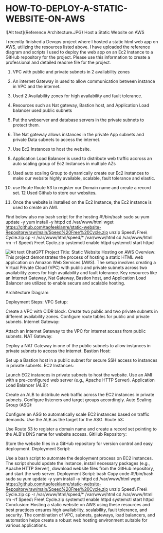 # HOW-TO-DEPLOY-A-STATIC-WEBSITE-ON-AWS
![Alt text](Reference Architecture.JPG)
Host a Static Website on AWS

I recently finished a Devops project where I hosted a static html web app on AWS, utilizing the resources listed above.
I have uploaded the reference diagram and scripts I used to deploy
the web app on an Ec2 Instance to a GitHub repository for the project. Please use this information to create a professional and detailed readme file for the project.


1. VPC with public and private subnets in 2 availability zones
2. An internet Gateway in used to allow communication between instance in VPC and the internet.
3. Used 2 Availability zones for high availability and fault tolerance.
4. Resources such as Nat gateway, Bastion host, and Application Load balancer used public subnets

6. Put the webserver and database servers in the private subnets to protect them.
7. The Nat gateway allows instances in the private App subnets and private Data subnets to access the internet.
8. Use Ec2 Instances to host the website.
9. Application Load Balancer is used to distribute web traffic accross an auto scaling group of Ec2 Instances in multiple AZs
10. Used auto scaling Group to dynamically create our Ec2 instances to make our website highly available, scalable, fault tolerance and elastic.
11. use Route Route 53 to register our Domain name and create a record set.
12 Used Github to store our websites.
13. Once the website is installed on the Ec2 Instance, the Ec2 instance is used to create an AMI.


Find below also my bash script for the hosting
#!/bin/bash
sudo su
yum update -y
yum install -y httpd 
cd  /var/www/html
wget https://github.com/taofeeklanre/static-website-Repository/raw/main/Speed%20Free%20Cycle.zip
unzip Speed\ Free\ Cycle.zip 
cp -r /var/www/html/speed/* /var/www/html
cd /var/www/html
rm -rf Speed\ Free\ Cycle.zip
systemctl enable httpd
systemctl start httpd

![Alt text](/path/to/image.jpg)
ChatGPT
Project Title: Static Website Hosting on AWS
Overview:
This project demonstrates the process of hosting a static HTML web application on Amazon Web Services (AWS). The setup involves creating a Virtual Private Cloud (VPC) with public and private subnets across two availability zones for high availability and fault tolerance. Key resources like an Internet Gateway, Nat Gateway, Bastion host, and Application Load Balancer are utilized to enable secure and scalable hosting.

Architecture Diagram:

Deployment Steps:
VPC Setup:

Create a VPC with CIDR block.
Create two public and two private subnets in different availability zones.
Configure route tables for public and private subnets.
Internet Gateway:

Attach an Internet Gateway to the VPC for internet access from public subnets.
NAT Gateway:

Deploy a NAT Gateway in one of the public subnets to allow instances in private subnets to access the internet.
Bastion Host:

Set up a Bastion host in a public subnet for secure SSH access to instances in private subnets.
EC2 Instances:

Launch EC2 instances in private subnets to host the website. Use an AMI with a pre-configured web server (e.g., Apache HTTP Server).
Application Load Balancer (ALB):

Create an ALB to distribute web traffic across the EC2 instances in private subnets. Configure listeners and target groups accordingly.
Auto Scaling Group (ASG):

Configure an ASG to automatically scale EC2 instances based on traffic demands. Use the ALB as the target for the ASG.
Route 53:

Use Route 53 to register a domain name and create a record set pointing to the ALB's DNS name for website access.
GitHub Repository:

Store the website files in a GitHub repository for version control and easy deployment.
Deployment Script:

Use a bash script to automate the deployment process on EC2 instances. The script should update the instance, install necessary packages (e.g., Apache HTTP Server), download website files from the GitHub repository, and start the web server.
Deployment Script:
bash
Copy code
#!/bin/bash
sudo su
yum update -y
yum install -y httpd 
cd /var/www/html
wget https://github.com/taofeeklanre/static-website-Repository/raw/main/Speed%20Free%20Cycle.zip
unzip Speed\ Free\ Cycle.zip 
cp -r /var/www/html/speed/* /var/www/html
cd /var/www/html
rm -rf Speed\ Free\ Cycle.zip
systemctl enable httpd
systemctl start httpd
Conclusion:
Hosting a static website on AWS using these resources and best practices ensures high availability, scalability, fault tolerance, and security. The combination of VPC, subnets, gateways, load balancers, and automation helps create a robust web hosting environment suitable for various applications.




